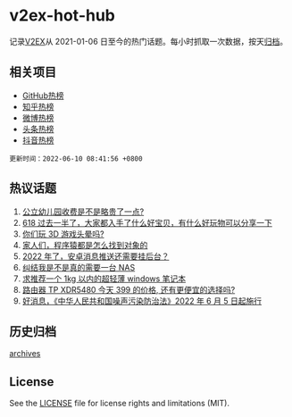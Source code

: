 # v2ex-hot-hub

 记录[V2EX](https://www.v2ex.com/)从 2021-01-06 日至今的热门话题。每小时抓取一次数据，按天[归档](archives)。
 
 ## 相关项目

- [GitHub热榜](https://github.com/lonnyzhang423/github-hot-hub)
- [知乎热榜](https://github.com/lonnyzhang423/zhihu-hot-hub)
- [微博热榜](https://github.com/lonnyzhang423/weibo-hot-hub)
- [头条热榜](https://github.com/lonnyzhang423/toutiao-hot-hub)
- [抖音热榜](https://github.com/lonnyzhang423/douyin-hot-hub)


 `更新时间：2022-06-10 08:41:56 +0800`

## 热议话题

1. [公立幼儿园收费是不是略贵了一点?](https://www.v2ex.com/t/858347)
1. [618 过去一半了，大家都入手了什么好宝贝，有什么好玩物可以分享一下](https://www.v2ex.com/t/858319)
1. [你们玩 3D 游戏头晕吗?](https://www.v2ex.com/t/858399)
1. [家人们，程序猿都是怎么找到对象的](https://www.v2ex.com/t/858333)
1. [2022 年了，安卓消息推送还需要挂后台？](https://www.v2ex.com/t/858309)
1. [纠结我是不是真的需要一台 NAS](https://www.v2ex.com/t/858400)
1. [求推荐一个 1kg 以内的超轻薄 windows 笔记本](https://www.v2ex.com/t/858312)
1. [路由器 TP XDR5480 今天 399 的价格, 还有更便宜的选择吗?](https://www.v2ex.com/t/858314)
1. [好消息，《中华人民共和国噪声污染防治法》2022 年 6 月 5 日起施行](https://www.v2ex.com/t/858350)

## 历史归档

[archives](archives)

## License

See the [LICENSE](LICENSE) file for license rights and limitations (MIT).
